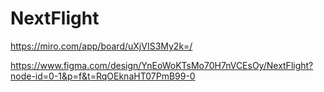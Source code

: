 # NextFlight

https://miro.com/app/board/uXjVIS3My2k=/

https://www.figma.com/design/YnEoWoKTsMo70H7nVCEsOy/NextFlight?node-id=0-1&p=f&t=RqOEknaHT07PmB99-0


